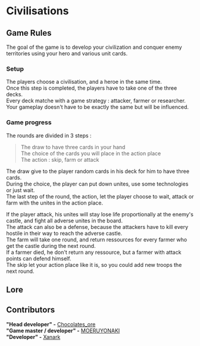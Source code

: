 # Civilisations

## Game Rules

The goal of the game is to develop your civilization and conquer enemy territories using your hero and various unit cards.  

### Setup

The players choose a civilisation, and a heroe in the same time.  
Once this step is completed, the players have to take one of the three decks.  
Every deck matche with a game strategy : attacker, farmer or researcher.  
Your gameplay doesn't have to be exactly the same but will be influenced.  

### Game progress

The rounds are divided in 3 steps :  
> The draw to have three cards in your hand  
> The choice of the cards you will place in the action place  
> The action : skip, farm or attack  

The draw give to the player random cards in his deck for him to have three cards.  
During the choice, the player can put down unites, use some technologies or just wait.  
The last step of the round, the action, let the player choose to wait, attack or farm with the unites in the action place.  
  
If the player attack, his unites will stay lose life proportionally at the enemy's castle, and fight all adverse unites in the board.  
The attack can also be a defense, because the attackers have to kill every hostile in their way to reach the adverse castle.  
The farm will take one round, and return ressources for every farmer who get the castle during the next round.  
If a farmer died, he don't return any ressource, but a farmer with attack points can defend himself.  
The skip let your action place like it is, so you could add new troops the next round.  

## Lore



## Contributors  

**"Head developer" -** [Chocolates_ore](https://www.github.com/M89-dev)  
**"Game master / developer" -** [MOERUYONAKI](https://www.github.com/MOERUYONAKI)  
**"Developer" -** [Xanark](https://www.github.com/Xanark)  
